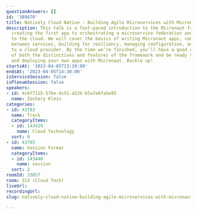 ```yaml
---
questionAnswers: []
id: '389470'
title: Natively Cloud Native - Building Agile Microservices with Micronaut
description: This talk is a fast-paced introduction to the Micronaut framework, from
  creating the first app to orchestrating a microservice federation and deploying
  to the cloud. We will cover the basics of writing Micronaut apps, communication
  between services, building for resiliency, managing configuration, and deploying
  to a cloud provider. By the time we’re finished, you’ll have a good understanding
  of both the distinctives and features of the framework and be ready to start building
  and deploying your own apps with Micronaut. Buckle up!
startsAt: '2023-04-05T13:30:00'
endsAt: '2023-04-05T14:30:00'
isServiceSession: false
isPlenumSession: false
speakers:
- id: 4c6f7115-57be-4c51-a526-b5a7e6fa5e85
  name: Zachary Klein
categories:
- id: 43783
  name: Track
  categoryItems:
  - id: 143429
    name: Cloud Technology
  sort: 0
- id: 43785
  name: Session Format
  categoryItems:
  - id: 143440
    name: session
  sort: 2
roomId: 33057
room: 313 (Cloud Tech)
liveUrl: 
recordingUrl: 
slug: natively-cloud-native-building-agile-microservices-with-micronaut

---
```

